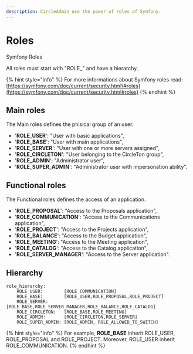 ```yaml
---
description: CircleAdmin use the power of roles of Symfony.
---
```


# Roles

Symfony Roles

All roles must start with "ROLE\_" and have a hierarchy. 

{% hint style="info" %}
For more informations about Symfony roles read: [https://symfony.com/doc/current/security.html\#roles](https://symfony.com/doc/current/security.html#roles)
{% endhint %}

## Main roles

The Main roles defines the phisical group of an user.

* '**ROLE\_USER**': "User with basic applications", 
* '**ROLE\_BASE**': "User with main applications", 
* '**ROLE\_SERVER**': "User with one or more servers assigned", 
* '**ROLE\_CIRCLETON**': "User belonging to the CircleTon group", 
* '**ROLE\_ADMIN**': "Administrator user", 
* '**ROLE\_SUPER\_ADMIN**': "Administrator user with impersonation ability".

## Functional roles

The Functional roles defines the access of an application.

* '**ROLE\_PROPOSAL**': "Access to the Proposals application", 
* '**ROLE\_COMMUNICATION**': "Access to the Communications application", 
* '**ROLE\_PROJECT**': "Access to the Projects application", 
* '**ROLE\_BALANCE**': "Access to the Budget application", 
* '**ROLE\_MEETING**': "Access to the Meeting application", 
* '**ROLE\_CATALOG**': "Access to the Catalog application", 
* '**ROLE\_SERVER\_MANAGER**': "Access to the Server application".

## Hierarchy

```text
role_hierarchy:
    ROLE_USER:        [ROLE_COMMUNICATION]
    ROLE_BASE:        [ROLE_USER,ROLE_PROPOSAL,ROLE_PROJECT]
    ROLE_SERVER:      [ROLE_BASE,ROLE_SERVER_MANAGER,ROLE_BALANCE,ROLE_CATALOG]
    ROLE_CIRCLETON:   [ROLE_BASE,ROLE_MEETING]
    ROLE_ADMIN:       [ROLE_CIRCLETON,ROLE_SERVER]
    ROLE_SUPER_ADMIN: [ROLE_ADMIN, ROLE_ALLOWED_TO_SWITCH]
```

{% hint style="info" %}
For example, **ROLE\_BASE** inherit ROLE\_USER, ROLE\_PROPOSAL and ROLE\_PROJECT. Moreover, ROLE\_USER inherit ROLE\_COMMUNICATION.
{% endhint %}



